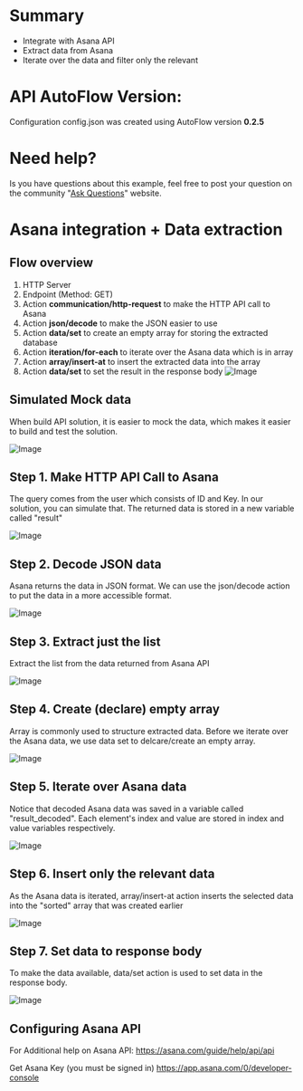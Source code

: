 

# Summary
* Integrate with Asana API
* Extract data from Asana
* Iterate over the data and filter only the relevant

# API AutoFlow Version:
Configuration config.json was created using AutoFlow version __0.2.5__

# Need help?
Is you have questions about this example, feel free to post your question on the community "<a href="https://www.interactor.com/support/forum" target="_blank">Ask Questions</a>" website.

# Asana integration + Data extraction

## Flow overview
1. HTTP Server
2. Endpoint (Method: GET)
3. Action __communication/http-request__ to make the HTTP API call to Asana
4. Action __json/decode__ to make the JSON easier to use
5. Action __data/set__ to create an empty array for storing the extracted database
6. Action __iteration/for-each__ to iterate over the Asana data which is in array
7. Action __array/insert-at__ to insert the extracted data into the array
8. Action __data/set__ to set the result in the response body
![Image](https://github.com/API-AutoFlow/asana-with-data-extraction/blob/master/img/0.png)


## Simulated Mock data
When build API solution, it is easier to mock the data, which makes it easier to build and test the solution.

![Image](https://github.com/API-AutoFlow/asana-with-data-extraction/blob/master/img/1.png)

## Step 1. Make HTTP API Call to Asana
The query comes from the user which consists of ID and Key.  In our solution, you can simulate that.
The returned data is stored in a new variable called "result"

![Image](https://github.com/API-AutoFlow/asana-with-data-extraction/blob/master/img/2.png)

## Step 2. Decode JSON data
Asana returns the data in JSON format.  We can use the json/decode action to put the data in a more accessible format.

![Image](https://github.com/API-AutoFlow/asana-with-data-extraction/blob/master/img/3.png)

## Step 3. Extract just the list
Extract the list from the data returned from Asana API

![Image](https://github.com/API-AutoFlow/asana-with-data-extraction/blob/master/img/4.png)

## Step 4. Create (declare) empty array
Array is commonly used to structure extracted data. Before we iterate over the Asana data, we use data set to delcare/create an empty array.

![Image](https://github.com/API-AutoFlow/asana-with-data-extraction/blob/master/img/5.png)

## Step 5. Iterate over Asana data
Notice that decoded Asana data was saved in a variable called "result_decoded".
Each element's index and value are stored in index and value variables respectively.

![Image](https://github.com/API-AutoFlow/asana-with-data-extraction/blob/master/img/6.png)

## Step 6. Insert only the relevant data
As the Asana data is iterated, array/insert-at action inserts the selected data into the "sorted" array that was created earlier

![Image](https://github.com/API-AutoFlow/asana-with-data-extraction/blob/master/img/7.png)

## Step 7. Set data to response body
To make the data available, data/set action is used to set data in the response body.

![Image](https://github.com/API-AutoFlow/asana-with-data-extraction/blob/master/img/8.png)


## Configuring Asana API

For Additional help on Asana API:
https://asana.com/guide/help/api/api

Get Asana Key (you must be signed in)
https://app.asana.com/0/developer-console
